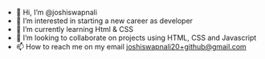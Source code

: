 - 👋 Hi, I’m @joshiswapnali
- 👀 I’m interested in starting a new career as developer
- 🌱 I’m currently learning Html & CSS
- 💞️ I’m looking to collaborate on projects using HTML, CSS and Javascript
- 📫 How to reach me on my email joshiswapnali20+github@gmail.com  

<!---
joshiswapnali/joshiswapnali is a ✨ special ✨ repository because its `README.md` (this file) appears on your GitHub profile.
You can click the Preview link to take a look at your changes.
--->
